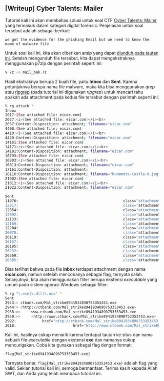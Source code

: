 ## [Writeup] Cyber Talents: Mailer


Tutorial kali ini akan membahas solusi untuk soal CTF [Cyber Talents: Mailer](https://cybertalents.com/challenges/forensics/mailer) yang termasuk dalam kategori digital forensic. Penjelasan untuk soal tersebut adalah sebagai berikut:

```
we got the evidence for the phishing Email but we need to know the name of malware file
```

Untuk soal kali ini, kita akan diberikan arsip yang dapat [diunduh pada tautan ini](https://hubchallenges.s3-eu-west-1.amazonaws.com/Forensics/mail_bak.7z). Setelah mengunduh file tersebut, kita dapat mengekstraknya menggunakan p7zip dengan perintah seperti ini:

```bash
% 7z -x mail_bak.7z
```

Hasil ekstraknya berupa 2 buah file, yaitu **Inbox** dan **Sent**. Karena petunjuknya berupa nama file malware, maka kita bisa menggunakan _grep_ atau [ripgrep](https://github.com/BurntSushi/ripgrep) (pada tutorial ini digunakan _ripgrep_) untuk mencari tahu apakah ada attachment pada kedua file tersebut dengan perintah seperti ini:

```bash
% rg attach *
Inbox
2017:(See attached file: eicar.com)
2027:<i>(See attached file: eicar.com)</i><br>
2037:Content-Disposition: attachment; filename="eicar.com"
4400:(See attached file: eicar.com)
4410:<i>(See attached file: eicar.com)</i><br>
4420:Content-Disposition: attachment; filename="eicar.com"
14161:(See attached file: eicar.com)
14171:<i>(See attached file: eicar.com)</i><br>
14181:Content-Disposition: attachment; filename="eicar.com"
16793:(See attached file: eicar.com)
16803:<i>(See attached file: eicar.com)</i><br>
16813:Content-Disposition: attachment; filename="eicar.com"
17161:Content-Disposition: attachment;
18116:Content-Disposition: attachment; filename="Kumamoto-Castle-6.jpg"
21002:(See attached file: eicar.com)
21012:<i>(See attached file: eicar.com)</i><br>
21022:Content-Disposition: attachment; filename="eicar.com"

Sent
11976:                                                class="attachment-92x92
12017:                                                class="attachment-92x92
12054:                                                class="attachment-92x92
12092:                                                class="attachment-92x92
12133:                                                class="attachment-92x92
12169:                                                class="attachment-92x92
12204:                                                class="attachment-92x92
26078:                                                class="attachment-92x92
26119:                                                class="attachment-92x92
26157:                                                class="attachment-92x92
26195:                                                class="attachment-92x92
26232:                                                class="attachment-92x92
26269:                                                class="attachment-92x92
26305:                                                class="attachment-92x92
```

Bisa terlihat bahwa pada file **Inbox** terdapat attachment dengan nama **eicar.com**, namun setelah mencobanya sebagai flag, ternyata salah. Selanjutnya, kita akan menggunakan filter berupa ekstensi _executable_ yang umum pada sistem operasi Windows sebagai filter:

```bash
% rg "\.exe|\.dll|\.ocx" *
Sent
2943:> ctbank.com/Mal_strike8941934890753353453.exe
2944:> <http://ctbank.com/Mal_strike8941934890753353453.exe>
2958:>>     www.ctbank.com/Mal_strike8941934890753353453.exe
2959:>>     <http://www.ctbank.com/Mal_strike8941934890753353453.exe>
2992:            href="http://ctbank.com/Mal_strike8941934890753353453.exe">ctbank.com/Mal_strike8941934890753353453.exe</a><br>
3018:                          href="http://www.ctbank.com/Mal_strike8941934890753353453.exe"
```

Kali ini, hasilnya cukup menarik karena terdapat tautan ke situs dan nama sebuah file _executable_ dengan ekstensi **exe** dan namanya cukup mencurigakan. Coba kita gunakan sebagai flag dengan format:

```
flag{Mal_strike8941934890753353453.exe}
```

Ternyata benar, `flag{Mal_strike8941934890753353453.exe}` adalah flag yang valid. Sekian tutorial kali ini, semoga bermanfaat. Terima kasih kepada Allah SWT, dan Anda yang telah membaca tutorial ini.
